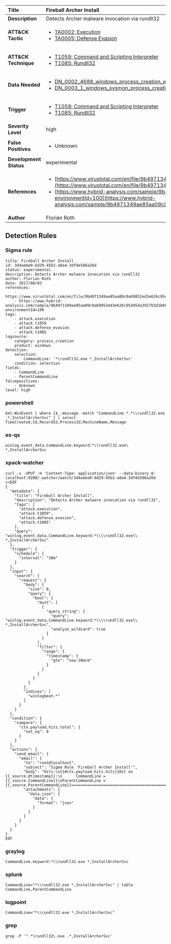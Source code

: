 | Title                    | Fireball Archer Install       |
|:-------------------------|:------------------|
| **Description**          | Detects Archer malware invocation via rundll32 |
| **ATT&amp;CK Tactic**    |  <ul><li>[TA0002: Execution](https://attack.mitre.org/tactics/TA0002)</li><li>[TA0005: Defense Evasion](https://attack.mitre.org/tactics/TA0005)</li></ul>  |
| **ATT&amp;CK Technique** | <ul><li>[T1059: Command and Scripting Interpreter](https://attack.mitre.org/techniques/T1059)</li><li>[T1085: Rundll32](https://attack.mitre.org/techniques/T1085)</li></ul>  |
| **Data Needed**          | <ul><li>[DN_0002_4688_windows_process_creation_with_commandline](../Data_Needed/DN_0002_4688_windows_process_creation_with_commandline.md)</li><li>[DN_0003_1_windows_sysmon_process_creation](../Data_Needed/DN_0003_1_windows_sysmon_process_creation.md)</li></ul>  |
| **Trigger**              | <ul><li>[T1059: Command and Scripting Interpreter](../Triggers/T1059.md)</li><li>[T1085: Rundll32](../Triggers/T1085.md)</li></ul>  |
| **Severity Level**       | high |
| **False Positives**      | <ul><li>Unknown</li></ul>  |
| **Development Status**   | experimental |
| **References**           | <ul><li>[https://www.virustotal.com/en/file/9b4971349ae85aa09c0a69852ed3e626c954954a3927b3d1b6646f139b930022/analysis/](https://www.virustotal.com/en/file/9b4971349ae85aa09c0a69852ed3e626c954954a3927b3d1b6646f139b930022/analysis/)</li><li>[https://www.hybrid-analysis.com/sample/9b4971349ae85aa09c0a69852ed3e626c954954a3927b3d1b6646f139b930022?environmentId=100](https://www.hybrid-analysis.com/sample/9b4971349ae85aa09c0a69852ed3e626c954954a3927b3d1b6646f139b930022?environmentId=100)</li></ul>  |
| **Author**               | Florian Roth |


## Detection Rules

### Sigma rule

```
title: Fireball Archer Install
id: 3d4aebe0-6d29-45b2-a8a4-3dfde586a26d
status: experimental
description: Detects Archer malware invocation via rundll32
author: Florian Roth
date: 2017/06/03
references:
    - https://www.virustotal.com/en/file/9b4971349ae85aa09c0a69852ed3e626c954954a3927b3d1b6646f139b930022/analysis/
    - https://www.hybrid-analysis.com/sample/9b4971349ae85aa09c0a69852ed3e626c954954a3927b3d1b6646f139b930022?environmentId=100
tags:
    - attack.execution
    - attack.t1059
    - attack.defense_evasion
    - attack.t1085
logsource:
    category: process_creation
    product: windows
detection:
    selection:
        CommandLine: '*\rundll32.exe *,InstallArcherSvc'
    condition: selection
fields:
    - CommandLine
    - ParentCommandLine
falsepositives:
    - Unknown
level: high

```





### powershell
    
```
Get-WinEvent | where {$_.message -match "CommandLine.*.*\\rundll32.exe .*,InstallArcherSvc" } | select TimeCreated,Id,RecordId,ProcessId,MachineName,Message
```


### es-qs
    
```
winlog.event_data.CommandLine.keyword:*\\rundll32.exe\ *,InstallArcherSvc
```


### xpack-watcher
    
```
curl -s -XPUT -H 'Content-Type: application/json' --data-binary @- localhost:9200/_watcher/watch/3d4aebe0-6d29-45b2-a8a4-3dfde586a26d <<EOF
{
  "metadata": {
    "title": "Fireball Archer Install",
    "description": "Detects Archer malware invocation via rundll32",
    "tags": [
      "attack.execution",
      "attack.t1059",
      "attack.defense_evasion",
      "attack.t1085"
    ],
    "query": "winlog.event_data.CommandLine.keyword:*\\\\rundll32.exe\\ *,InstallArcherSvc"
  },
  "trigger": {
    "schedule": {
      "interval": "30m"
    }
  },
  "input": {
    "search": {
      "request": {
        "body": {
          "size": 0,
          "query": {
            "bool": {
              "must": [
                {
                  "query_string": {
                    "query": "winlog.event_data.CommandLine.keyword:*\\\\rundll32.exe\\ *,InstallArcherSvc",
                    "analyze_wildcard": true
                  }
                }
              ],
              "filter": {
                "range": {
                  "timestamp": {
                    "gte": "now-30m/m"
                  }
                }
              }
            }
          }
        },
        "indices": [
          "winlogbeat-*"
        ]
      }
    }
  },
  "condition": {
    "compare": {
      "ctx.payload.hits.total": {
        "not_eq": 0
      }
    }
  },
  "actions": {
    "send_email": {
      "email": {
        "to": "root@localhost",
        "subject": "Sigma Rule 'Fireball Archer Install'",
        "body": "Hits:\n{{#ctx.payload.hits.hits}}Hit on {{_source.@timestamp}}:\n      CommandLine = {{_source.CommandLine}}\nParentCommandLine = {{_source.ParentCommandLine}}================================================================================\n{{/ctx.payload.hits.hits}}",
        "attachments": {
          "data.json": {
            "data": {
              "format": "json"
            }
          }
        }
      }
    }
  }
}
EOF

```


### graylog
    
```
CommandLine.keyword:*\\rundll32.exe *,InstallArcherSvc
```


### splunk
    
```
CommandLine="*\\rundll32.exe *,InstallArcherSvc" | table CommandLine,ParentCommandLine
```


### logpoint
    
```
CommandLine="*\\rundll32.exe *,InstallArcherSvc"
```


### grep
    
```
grep -P '^.*\rundll32\.exe .*,InstallArcherSvc'
```



